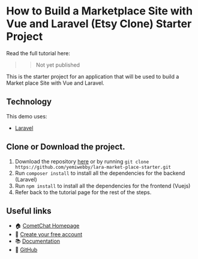 # How to Build a Marketplace Site with Vue and Laravel (Etsy Clone) Starter Project

Read the full tutorial here:

> > Not yet published

This is the starter project for an application that will be used to build a Market place Site with Vue and Laravel.

## Technology

This demo uses:

-   [Laravel](https://laravel.com/)

## Clone or Download the project.

1. Download the repository [here](https://github.com/yemiwebby/lara-market-place-starter/archive/master.zip) or by running `git clone https://github.com/yemiwebby/lara-market-place-starter.git`
2. Run `composer install` to install all the dependencies for the backend (Laravel)
3. Run `npm install` to install all the dependencies for the frontend (Vuejs)
4. Refer back to the tutorial page for the rest of the steps.

## Useful links

-   🏠 [CometChat Homepage](https://www.cometchat.com/pro)
-   🚀 [Create your free account](https://app.cometchat.com/#/apps)
-   📚 [Documentation](https://prodocs.cometchat.com/docs)
-   👾 [GitHub](https://github.com/CometChat-Pro)
